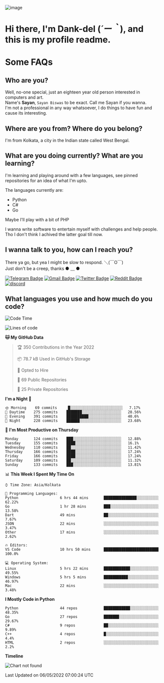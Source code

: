 ![image](https://user-images.githubusercontent.com/63096193/125182844-29f20800-e22f-11eb-8dc9-b0f2d29647bb.png)

# **Hi there, I'm Dank-del (*´ー｀*), and this is my profile readme.**
<!--  [![Profile views](https://gpvc.arturio.dev/dank-del)](https://github.com/dank-del) -->
# Some FAQs

## **Who are you?**

Well, no-one special, just an eighteen year old person interested in computers and art. \
Name's **Sayan**, `Sayan Biswas` to be exact. Call me Sayan if you wanna. \
I'm not a professional in any way whatsoever, I do things to have fun and cause its interesting.

## **Where are you from? Where do you belong?**

I'm from Kolkata, a city in the Indian state called West Bengal.

## **What are you doing currently? What are you learning?**

I'm learning and playing around with a few languages, see pinned repositories for an idea of what I'm upto.

The languages currently are:

- Python
- C#
- Go

Maybe I'll play with a bit of PHP

I wanna write software to entertain myself with challenges and help people. \
Tho I don't think I achived the latter goal till now.

<!--## **Eww, I see a weeb profile.**

Can't help it, it's the best way to hide my face on this account
> Why do people hate weebs .-.

## **Cool, what more interests you?**

My interests are quite, weird. They're scattered all over the place. \
I've been fascinated by music and have studied it since the age of 6, I've performed on stage and on air but yeah now I've been away from that. I specialize in key instruments. \
Another thing that interests me is Media Production, aka, working with audio, video and broadcasting media.

> I just like art in general. also feeds the reason of me being obsessed with Japanese drawings (⋟ ﹏ ⋞)-->

## **I wanna talk to you, how can I reach you?**

There ya go, but yea I might be slow to respond. ＼(￣O￣) \
Just don't be a creep, thanks ● ﹏ ●

[![Telegram Badge](https://img.shields.io/badge/-dank_as_fuck-1ca0f1?style=flat-square&logo=telegram&logoColor=white&link=https://t.me/dank_as_fuck)](https://t.me/dank_as_fuck)
[![Gmail Badge](https://img.shields.io/badge/-chizuru@kanojo.tk-c14438?style=flat-square&logo=Gmail&logoColor=white&link=mailto:chizuru@kanojo.tk)](mailto:chizuru@kanojo.tk)
[![Twitter Badge](https://img.shields.io/twitter/follow/TheDankDel?style=social)](https://twitter.com/TheDankDel)
[![Reddit Badge](https://img.shields.io/reddit/user-karma/combined/dank_as_fuck_?style=social)](https://www.reddit.com/user/dank_as_fuck_/)
[![discord](https://discord-md-badge.vercel.app/api/shield/506536929152466945?style=social)](https://discordapp.com/users/506536929152466945)

## **What languages you use and how much do you code?**

<!--START_SECTION:waka-->
![Code Time](http://img.shields.io/badge/Code%20Time-551%20hrs%2046%20mins-blue)

![Lines of code](https://img.shields.io/badge/From%20Hello%20World%20I%27ve%20Written-865%20Thousand%20lines%20of%20code-blue)

**🐱 My GitHub Data** 

> 🏆 350 Contributions in the Year 2022
 > 
> 📦 78.7 kB Used in GitHub's Storage 
 > 
> 💼 Opted to Hire
 > 
> 📜 69 Public Repositories 
 > 
> 🔑 25 Private Repositories  
 > 
**I'm a Night 🦉** 

```text
🌞 Morning    69 commits     █░░░░░░░░░░░░░░░░░░░░░░░░   7.17% 
🌆 Daytime    275 commits    ███████░░░░░░░░░░░░░░░░░░   28.56% 
🌃 Evening    391 commits    ██████████░░░░░░░░░░░░░░░   40.6% 
🌙 Night      228 commits    ██████░░░░░░░░░░░░░░░░░░░   23.68%

```
📅 **I'm Most Productive on Thursday** 

```text
Monday       124 commits    ███░░░░░░░░░░░░░░░░░░░░░░   12.88% 
Tuesday      155 commits    ████░░░░░░░░░░░░░░░░░░░░░   16.1% 
Wednesday    110 commits    ██░░░░░░░░░░░░░░░░░░░░░░░   11.42% 
Thursday     166 commits    ████░░░░░░░░░░░░░░░░░░░░░   17.24% 
Friday       166 commits    ████░░░░░░░░░░░░░░░░░░░░░   17.24% 
Saturday     109 commits    ██░░░░░░░░░░░░░░░░░░░░░░░   11.32% 
Sunday       133 commits    ███░░░░░░░░░░░░░░░░░░░░░░   13.81%

```


📊 **This Week I Spent My Time On** 

```text
⌚︎ Time Zone: Asia/Kolkata

💬 Programming Languages: 
Python                   6 hrs 44 mins       ███████████████░░░░░░░░░░   62.22% 
Go                       1 hr 28 mins        ███░░░░░░░░░░░░░░░░░░░░░░   13.58% 
Dart                     49 mins             ██░░░░░░░░░░░░░░░░░░░░░░░   7.67% 
JSON                     22 mins             ░░░░░░░░░░░░░░░░░░░░░░░░░   3.47% 
Other                    17 mins             ░░░░░░░░░░░░░░░░░░░░░░░░░   2.62%

🔥 Editors: 
VS Code                  10 hrs 50 mins      █████████████████████████   100.0%

💻 Operating System: 
Linux                    5 hrs 22 mins       ████████████░░░░░░░░░░░░░   49.55% 
Windows                  5 hrs 5 mins        ███████████░░░░░░░░░░░░░░   46.97% 
Mac                      22 mins             ░░░░░░░░░░░░░░░░░░░░░░░░░   3.48%

```

**I Mostly Code in Python** 

```text
Python                   44 repos            ████████████░░░░░░░░░░░░░   48.35% 
Go                       27 repos            ███████░░░░░░░░░░░░░░░░░░   29.67% 
C#                       9 repos             ██░░░░░░░░░░░░░░░░░░░░░░░   9.89% 
C++                      4 repos             █░░░░░░░░░░░░░░░░░░░░░░░░   4.4% 
HTML                     2 repos             ░░░░░░░░░░░░░░░░░░░░░░░░░   2.2%

```


**Timeline**

![Chart not found](https://raw.githubusercontent.com/Dank-del/Dank-del/main/charts/bar_graph.png) 


 Last Updated on 06/05/2022 07:00:24 UTC
<!--END_SECTION:waka-->

<!--## **Can I stalk your spotify?**

Um sure.

![OwO Spotify](https://spotify-recently-played-readme.vercel.app/api?user=31fdrsslnr7nvq4ytqwtw7c4rxfm&count=5)-->
